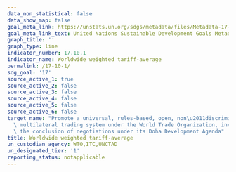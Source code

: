 ```yaml
---
data_non_statistical: false
data_show_map: false
goal_meta_link: https://unstats.un.org/sdgs/metadata/files/Metadata-17-10-01.pdf
goal_meta_link_text: United Nations Sustainable Development Goals Metadata (pdf 468kB)
graph_title: ''
graph_type: line
indicator_number: 17.10.1
indicator_name: Worldwide weighted tariff-average
permalink: /17-10-1/
sdg_goal: '17'
source_active_1: true
source_active_2: false
source_active_3: false
source_active_4: false
source_active_5: false
source_active_6: false
target_name: "Promote a universal, rules-based, open, non\u2011discriminatory and equitable\
  \ multilateral trading system under the World Trade Organization, including through\
  \ the conclusion of negotiations under its Doha Development Agenda"
title: Worldwide weighted tariff-average
un_custodian_agency: WTO,ITC,UNCTAD
un_designated_tier: '1'
reporting_status: notapplicable
---
```

